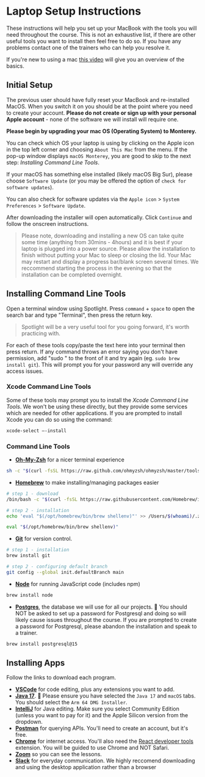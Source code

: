 # Laptop Setup Instructions

These instructions will help you set up your MacBook with the tools you will need throughout the course. This is not an exhaustive list, if there are other useful tools you want to install then feel free to do so. If you have any problems contact one of the trainers who can help you resolve it.

If you're new to using a mac [this video](https://www.youtube.com/watch?v=67keaaWOKzE) will give you an overview of the basics.

## Initial Setup

The previous user should have fully reset your MacBook and re-installed MacOS. When you switch it on you should be at the point where you need to create your account. **Please do not create or sign up with your personal Apple account** - none of the software we will install will require one. 

**Please begin by upgrading your mac OS (Operating System) to Monterey.**

You can check which OS your laptop is using by clicking on the Apple icon in the top left corner and choosing `About This Mac` from the menu. If the pop-up window displays `macOS Monterey`, you are good to skip to the next step: *Installing Command Line Tools*.

If your macOS has something else installed (likely macOS Big Sur), please choose `Software Update` (or you may be offered the option of `check for software updates`). 

You can also check for software updates via the `Apple icon` > `System Preferences` > `Software Update`.

After downloading the installer will open automatically. Click `Continue` and follow the onscreen instructions.

> Please note, downloading and installing a new OS can take quite some time (anything from 30mins - 4hours) and it is best if your laptop is plugged into a power source. Please allow the installation to finish without putting your Mac to sleep or closing the lid. Your Mac may restart and display a progress bar/blank screen several times. We reccommend starting the process in the evening so that the installation can be completed overnight.

## Installing Command Line Tools

Open a terminal window using Spotlight. Press `command` + `space` to open the search bar and type "Terminal", then press the return key. 

> Spotlight will be a very useful tool for you going forward, it's worth practicing with.

For each of these tools copy/paste the text here into your terminal then press return. If any command throws an error saying you don't have permission, add "sudo " to the front of it and try again (eg. `sudo brew install git`). This will prompt you for your password any will override any access issues.

### Xcode Command Line Tools

Some of these tools may prompt you to install the *Xcode Command Line Tools*. We won't be using these directly, but they provide some services which are needed for other applications. If you are prompted to install Xcode you can do so using the command:

```sh
xcode-select –-install
```

### Command Line Tools

- **[Oh-My-Zsh](https://ohmyz.sh/)** for a nicer terminal experience

```sh
sh -c "$(curl -fsSL https://raw.github.com/ohmyzsh/ohmyzsh/master/tools/install.sh)"
```

- **[Homebrew](https://brew.sh/)** to make installing/managing packages easier

```sh
# step 1 - download
/bin/bash -c "$(curl -fsSL https://raw.githubusercontent.com/Homebrew/install/HEAD/install.sh)"

# step 2 - installation
echo 'eval "$(/opt/homebrew/bin/brew shellenv)"' >> /Users/$(whoami)/.zprofile   

eval "$(/opt/homebrew/bin/brew shellenv)"
```

- **[Git](https://formulae.brew.sh/formula/git#default)** for version control. 

```sh
# step 1 - installation
brew install git

# step 2 - configuring default branch
git config --global init.defaultBranch main
``` 

- **[Node](https://formulae.brew.sh/formula/node#default)** for running JavaScript code (includes npm)

```sh
brew install node
```

- **[Postgres](https://www.postgresql.org/)**, the database we will use for all our projects. 🚨 You should NOT be asked to set up a password for Postgresql and doing so will likely cause issues throughout the course. If you are prompted to create a password for Postgresql, please abandon the installation and speak to a trainer.
```sh
brew install postgresql@15
```

## Installing Apps

Follow the links to download each program.

- **[VSCode](https://code.visualstudio.com/)** for code editing, plus any extensions you want to add.
- **[Java 17](https://www.oracle.com/java/technologies/downloads/#jdk17-mac)**. 🚨 Please ensure you have selected the `Java 17` and `macOS` tabs. You should select the `Arm 64 DMG Installer`.
- **[IntelliJ](https://www.jetbrains.com/idea/download/#section=mac)** for Java editing. Make sure you select Community Edition (unless you want to pay for it) and the Apple Silicon version from the dropdown.
- **[Postman](https://www.postman.com/)** for querying APIs. You'll need to create an account, but it's free.
- **[Chrome](https://www.google.co.uk/chrome)** for internet access. You'll also need the [React developer tools](https://chrome.google.com/webstore/detail/react-developer-tools/fmkadmapgofadopljbjfkapdkoienihi?hl=en) extension. You will be guided to use Chrome and NOT Safari.
- **[Zoom](https://zoom.us/download)** so you can see the lessons.
- **[Slack](https://slack.com/intl/en-gb/downloads/mac?geocode=en-gb)** for everyday communication. We highly reccomend downloading and using the desktop application rather than a browser


